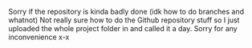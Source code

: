 Sorry if the repository is kinda badly done (idk how to do branches and whatnot)
Not really sure how to do the Github repository stuff so I just uploaded the whole project folder in and called it a day.
Sorry for any inconvenience x-x
